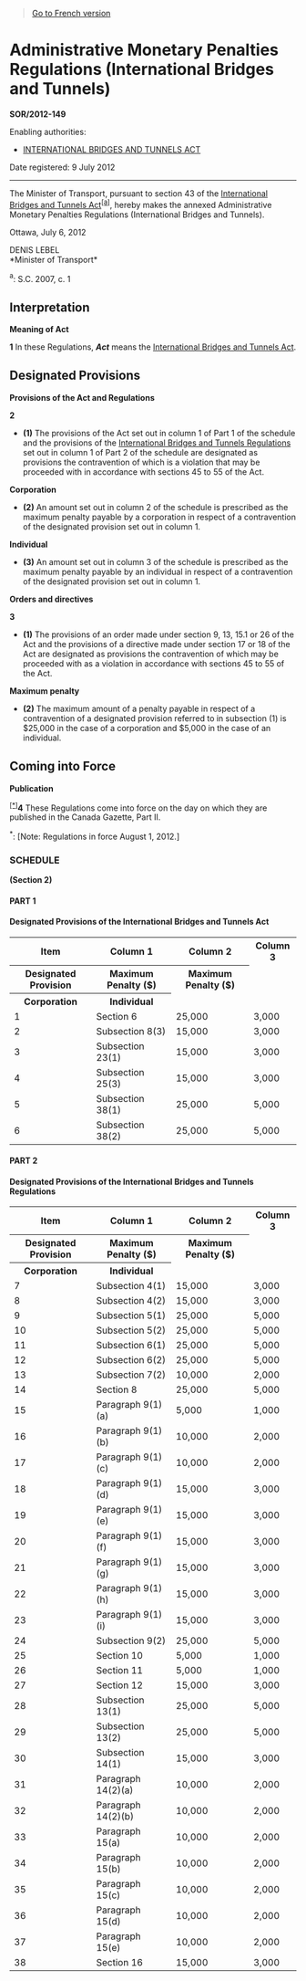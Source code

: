 > [Go to French version](/fr/Règlements/Décrets,%20ordonnances%20et%20règlements%20statutaires/2012/149.md)

# Administrative Monetary Penalties Regulations (International Bridges and Tunnels)

**SOR/2012-149**

Enabling authorities: 
- [INTERNATIONAL BRIDGES AND TUNNELS ACT](/en/Acts/Statutes%20of%20Canada/2007/c.%201.md)

Date registered: 9 July 2012

----------

The Minister of Transport, pursuant to section 43 of the [International Bridges and Tunnels Act](/en/Acts/Statutes%20of%20Canada/2007/c.%201.md)<sup><a href='#fn_a'>[a]</a></sup>, hereby makes the annexed Administrative Monetary Penalties Regulations (International Bridges and Tunnels).

Ottawa, July 6, 2012
<p>DENIS LEBEL<br />*Minister of Transport*<br /></p>



<a name='fn_a'><sup>a</sup></a>: S.C. 2007, c. 1<br />


## Interpretation



**Meaning of Act**

**1** In these Regulations, ***Act*** means the [International Bridges and Tunnels Act](/en/Acts/Statutes%20of%20Canada/2007/c.%201.md).




## Designated Provisions



**Provisions of the Act and Regulations**

**2** 

- **(1)** The provisions of the Act set out in column 1 of Part 1 of the schedule and the provisions of the [International Bridges and Tunnels Regulations](/en/Regulations/Statutory%20Orders%20and%20Regulations/2009/17.md) set out in column 1 of Part 2 of the schedule are designated as provisions the contravention of which is a violation that may be proceeded with in accordance with sections 45 to 55 of the Act.

**Corporation**

- **(2)** An amount set out in column 2 of the schedule is prescribed as the maximum penalty payable by a corporation in respect of a contravention of the designated provision set out in column 1.

**Individual**

- **(3)** An amount set out in column 3 of the schedule is prescribed as the maximum penalty payable by an individual in respect of a contravention of the designated provision set out in column 1.




**Orders and directives**

**3** 

- **(1)** The provisions of an order made under section 9, 13, 15.1 or 26 of the Act and the provisions of a directive made under section 17 or 18 of the Act are designated as provisions the contravention of which may be proceeded with as a violation in accordance with sections 45 to 55 of the Act.

**Maximum penalty**

- **(2)** The maximum amount of a penalty payable in respect of a contravention of a designated provision referred to in subsection (1) is $25,000 in the case of a corporation and $5,000 in the case of an individual.




## Coming into Force



**Publication**

<sup><a href='#fn_Ind7974_hq_13086'>[*]</a></sup>**4** These Regulations come into force on the day on which they are published in the Canada Gazette, Part II.

<a name='fn_Ind7974_hq_13086'><sup>*</sup></a>: [Note: Regulations in force August 1, 2012.]<br />




### **SCHEDULE** 
**(Section 2)**
#### PART 1
<table>
<h4>Designated Provisions of the International Bridges and Tunnels Act</h4>
<tr>
<th>Item</th>
<th>Column 1</th>
<th>Column 2</th>
<th>Column 3</th>
</tr>
<tr>
<th>Designated Provision</th>
<th>Maximum Penalty ($)</th>
<th>Maximum Penalty ($)</th>
</tr>
<tr>
<th>Corporation</th>
<th>Individual</th>
</tr>
<tr>
<td>1</td>
<td>Section 6</td>
<td>25,000</td>
<td>3,000</td>
</tr>
<tr>
<td>2</td>
<td>Subsection 8(3)</td>
<td>15,000</td>
<td>3,000</td>
</tr>
<tr>
<td>3</td>
<td>Subsection 23(1)</td>
<td>15,000</td>
<td>3,000</td>
</tr>
<tr>
<td>4</td>
<td>Subsection 25(3)</td>
<td>15,000</td>
<td>3,000</td>
</tr>
<tr>
<td>5</td>
<td>Subsection 38(1)</td>
<td>25,000</td>
<td>5,000</td>
</tr>
<tr>
<td>6</td>
<td>Subsection 38(2)</td>
<td>25,000</td>
<td>5,000</td>
</tr>
</table>

#### PART 2
<table>
<h4>Designated Provisions of the International Bridges and Tunnels Regulations</h4>
<tr>
<th>Item</th>
<th>Column 1</th>
<th>Column 2</th>
<th>Column 3</th>
</tr>
<tr>
<th>Designated Provision</th>
<th>Maximum Penalty ($)</th>
<th>Maximum Penalty ($)</th>
</tr>
<tr>
<th>Corporation</th>
<th>Individual</th>
</tr>
<tr>
<td>7</td>
<td>Subsection 4(1)</td>
<td>15,000</td>
<td>3,000</td>
</tr>
<tr>
<td>8</td>
<td>Subsection 4(2)</td>
<td>15,000</td>
<td>3,000</td>
</tr>
<tr>
<td>9</td>
<td>Subsection 5(1)</td>
<td>25,000</td>
<td>5,000</td>
</tr>
<tr>
<td>10</td>
<td>Subsection 5(2)</td>
<td>25,000</td>
<td>5,000</td>
</tr>
<tr>
<td>11</td>
<td>Subsection 6(1)</td>
<td>25,000</td>
<td>5,000</td>
</tr>
<tr>
<td>12</td>
<td>Subsection 6(2)</td>
<td>25,000</td>
<td>5,000</td>
</tr>
<tr>
<td>13</td>
<td>Subsection 7(2)</td>
<td>10,000</td>
<td>2,000</td>
</tr>
<tr>
<td>14</td>
<td>Section 8</td>
<td>25,000</td>
<td>5,000</td>
</tr>
<tr>
<td>15</td>
<td>Paragraph 9(1)(a)</td>
<td>5,000</td>
<td>1,000</td>
</tr>
<tr>
<td>16</td>
<td>Paragraph 9(1)(b)</td>
<td>10,000</td>
<td>2,000</td>
</tr>
<tr>
<td>17</td>
<td>Paragraph 9(1)(c)</td>
<td>10,000</td>
<td>2,000</td>
</tr>
<tr>
<td>18</td>
<td>Paragraph 9(1)(d)</td>
<td>15,000</td>
<td>3,000</td>
</tr>
<tr>
<td>19</td>
<td>Paragraph 9(1)(e)</td>
<td>15,000</td>
<td>3,000</td>
</tr>
<tr>
<td>20</td>
<td>Paragraph 9(1)(f)</td>
<td>15,000</td>
<td>3,000</td>
</tr>
<tr>
<td>21</td>
<td>Paragraph 9(1)(g)</td>
<td>15,000</td>
<td>3,000</td>
</tr>
<tr>
<td>22</td>
<td>Paragraph 9(1)(h)</td>
<td>15,000</td>
<td>3,000</td>
</tr>
<tr>
<td>23</td>
<td>Paragraph 9(1)(i)</td>
<td>15,000</td>
<td>3,000</td>
</tr>
<tr>
<td>24</td>
<td>Subsection 9(2)</td>
<td>25,000</td>
<td>5,000</td>
</tr>
<tr>
<td>25</td>
<td>Section 10</td>
<td>5,000</td>
<td>1,000</td>
</tr>
<tr>
<td>26</td>
<td>Section 11</td>
<td>5,000</td>
<td>1,000</td>
</tr>
<tr>
<td>27</td>
<td>Section 12</td>
<td>15,000</td>
<td>3,000</td>
</tr>
<tr>
<td>28</td>
<td>Subsection 13(1)</td>
<td>25,000</td>
<td>5,000</td>
</tr>
<tr>
<td>29</td>
<td>Subsection 13(2)</td>
<td>25,000</td>
<td>5,000</td>
</tr>
<tr>
<td>30</td>
<td>Subsection 14(1)</td>
<td>15,000</td>
<td>3,000</td>
</tr>
<tr>
<td>31</td>
<td>Paragraph 14(2)(a)</td>
<td>10,000</td>
<td>2,000</td>
</tr>
<tr>
<td>32</td>
<td>Paragraph 14(2)(b)</td>
<td>10,000</td>
<td>2,000</td>
</tr>
<tr>
<td>33</td>
<td>Paragraph 15(a)</td>
<td>10,000</td>
<td>2,000</td>
</tr>
<tr>
<td>34</td>
<td>Paragraph 15(b)</td>
<td>10,000</td>
<td>2,000</td>
</tr>
<tr>
<td>35</td>
<td>Paragraph 15(c)</td>
<td>10,000</td>
<td>2,000</td>
</tr>
<tr>
<td>36</td>
<td>Paragraph 15(d)</td>
<td>10,000</td>
<td>2,000</td>
</tr>
<tr>
<td>37</td>
<td>Paragraph 15(e)</td>
<td>10,000</td>
<td>2,000</td>
</tr>
<tr>
<td>38</td>
<td>Section 16</td>
<td>15,000</td>
<td>3,000</td>
</tr>
</table>


